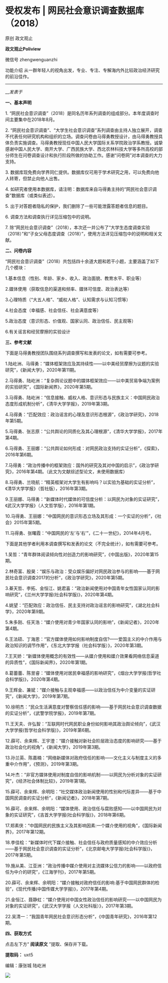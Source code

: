 

#  受权发布 | 网民社会意识调查数据库（2018）

原创 政文观止 

**政文观止Poliview** 

微信号 zhengwenguanzhi

功能介绍 从一群年轻人的视角出发，专业、专注、专解海内外比较政治经济研究的前沿佳作。

____

___发表于_


  

**一、基本声明**

1\. “网民社会意识调查”（2018）是同名历年系列调查的组成部分。本年度调查时间主要集中在2018年8月。  

  

2\.
“网民社会意识调查”、“大学生社会意识调查”系列调查由主持人独立展开，调查不代表任何研究机构和组织的立场。调查问卷由马得勇教授设计，由马得勇教授具体负责实施调查。马得勇教授现任中国人民大学国际关系学院政治学系教授。诚挚感谢中国人民大学、南开大学、广西民族大学、西北农林科技大学等多所高校的部分师生在问卷调查设计和执行阶段所做的协助工作。感谢“问卷网”对本调查的大力支持。

  

3\. 数据库现免费向学界同仁提供。数据库仅可用于学术研究之用，可以免费向他人转寄，但禁止向他人出售。

  

4\. 如研究者使用本数据库，请注明：数据库来自马得勇主持的“网民社会意识调查”数据库（或类似表述）。

  

5\. 出于对答题者隐私的保护，我们删除了一些可能泄露答题者信息的题目。

  

6\. 调查方法和调查执行详见压缩包中的说明。

  

7\.
除“网民社会意识调查”（2018），本次还一并公布了“大学生态度调查实验（2018）”和“子女父母态度调查（2018）”，使用方法详见压缩包中的说明和相关文献。

  

 **二、问卷内容**

“网民社会意识调查”（2018）共包括四十余道大题和若干小题，主要涵盖了如下几个模块：

  

1.基本信息（性别、年龄、家乡、收入、政治面貌、教育水平、职业等）

  

2.媒体使用（获取信息的渠道和频率、媒体可信度、政治表达等）

  

3.心理特质（“大五人格”、“威权人格”、认知需求与认知习惯等）

  

4.社会态度（幸福感、社会信任、社会满意度等）

  

5.政治态度（意识形态、价值观、国家认同、政治信任、民主观等）

  

6.有关谣言和经贸摩擦的实验设计

  

 **三、参考文献**

下面是马得勇教授团队围绕系列调查撰写和发表的论文，如有需要可参考。

  

1.陆屹洲、马得勇：“媒体框架效应及其持续性——以中美经贸摩擦为议题的实验研究”，《新闻大学》，2020年第11期。

  

2.马得勇、陆屹洲：“复杂舆论议题中的媒体框架效应——以中美贸易争端为案例的实验研究”，《国际新闻界》，2020年第5期。

  

3.马得勇、陆屹洲：“信息接触、威权人格、意识形态与民族主义：中国网民政治态度形成机制分析”，《清华大学学报》，2019年第3期。

  

4.马得勇：“匹配效应：政治谣言的心理及意识形态根源”，《政治学研究》，2018年第5期。

  

5.马得勇、张志原：“公共舆论的同质化及其心理根源”，《清华大学学报》，2017年第4期。

  

6.马得勇、王丽娜：“公共舆论如何形成：对网民政治支持的实证分析”，《探索》，2016年第6期。

  

7.马得勇：“政治传播中的框架效应：国外的研究及其对中国的启示”，《政治学研究》，2016年第4期。（此文为文献综述型论文，未使用数据库）

  

8.马得勇、兰晓航：“精英框架对大学生有影响吗？以实验为基础的实证分析”，《清华大学学报》（哲社版），2016年第3期。

  

9.王丽娜、马得勇：“新媒体时代媒体的可信度分析：以网民为对象的实证研究”，《武汉大学学报》（人文哲学版），2016年第1期。

  

10.马得勇、王丽娜：“中国网民的意识形态立场及其形成：一个实证的分析”，《社会》2015年第5期。

  

11.马得勇、张曙霞：“中国网民的‘左’与‘右’”，《二十一世纪》，2014年4月号。

  

下面是其他学者利用本调查撰写和发表的论文（不完全统计），如有需要可参考。

  

1.吴哲：“青年群体阅读倾向性对创造力的影响研究”，《中国出版》，2020年第15期。

  

2.林奇富、殷昊：“娱乐与政治：受众娱乐偏好对网民政治参与的影响——基于网民社会意识调查2017的分析”，《政治学研究》，2020年第5期。

  

3.綦天哲、李拓、金恒江、姚君喜：“政治新闻使用对中国青年女性国家认同的影响研究”，《兰州大学学报(社会科学版)》，2020年第4期。

  

4.姚望：“匹配效应：政治信任、民主支持对政治谣言的影响研究”，《湖北社会科学》，2020年第9期。

  

5.朱多刚、任天浩：“媒介使用对青少年国家认同的影响”，《新闻记者》，2020年第4期。

  

6.王法硕、丁海恩：“官方媒体使用如何影响制度自信?——爱国主义的中介作用与政治知识的调节作用”，《东北大学学报（社会科学版）》，2020年第3期。

  

7.王天娇：“新媒体使用概念的有效性——从媒介使用和媒介效果看网络信息渠道的异质性”，《国际新闻界》，2020年第1期。

  

8.葛蕾蕾、陈昱睿：“媒体使用对居民幸福感的影响研究”，《烟台大学学报(哲学社会科学版)》，2020年第4期。

  

9.王辉金、兼斌：“媒介接触与主观幸福感——以政治信任为中介变量的实证研究”，《新闻大学》，2019年第7期。

  

10.徐明杰：“民众生活满意度对警察信任感的影响——基于网民社会意识调查数据的实证分析”，《武警学院学报》，2019年第7期。

  

11.王天夫、许弘智：“互联网时代网民职业身份如何影响其政治舆论倾向”，《武汉大学学报(哲学社会科学版)》，2019年第6期。

  

12.薛可、余来辉、王宇澄：“媒介接触对新社会阶层政治态度的影响研究——基于政治社会化的视角”，《新闻大学》，2019年第3期。

  

13.孙兰英、陈嘉楠：“网络新媒体对政府信任的影响——文化主义与制度主义的多重中介作用”，《预测》，2019年第3期。

  

14.叶杰：“非官方媒体使用对制度自信的影响机制——以网民为分析对象的实证研究”，《经济社会体制比较》，2019年第1期。

  

15.薛可、余来辉、余明阳：“社交媒体政治新闻使用的性别和代际差异——基于中国网民调查的实证分析”，《新闻记者》，2018年第7期。

  

16.薛可、余来辉、余明阳：“媒体使用、政治信任与腐败感知——以中国网民为对象的实证研究”，《吉首大学学报(社会科学版)》，2018年第6期。

  

17.郑素侠：“中国网民的民族主义及其影响因素:一个媒介使用的视角”，《国际新闻界》，2017年第12期。

  

18.李佳桧：“新媒体时代下媒介接触、社会信任与政府质量感知的中介效应分析——基于网民社会意识调查的实证分析”，《北京邮电大学学报(社会科学版)》，2017年第5期。

  

19.施从美、江亚洲：“政治传播中媒介使用对主流媒体公信力的影响——以政府信任为中介的研究”，《江海学刊》，2017年第5期。

  

20.薛可、余来辉、余明阳：“媒介接触对政府信任的影响:基于中国网民群体的检验”，《现代传播(中国传媒大学学报)》，2017年第4期。

  

21.金恒江、聂静虹：“媒介使用对中国女性政治信任的影响研究——以中国网民为对象的实证研究”，《武汉大学学报（人文社科版）》，2017年第3期。

  

22.吴清一：“我国青年网民社会意识形态分析”，《中国青年研究》，2016年第12期。

  

 **四、获取方式**

点击左下方“ **阅读原文** ”提取、保存并下载。

  

 **提取码：** uxt5

  

编辑：康张城 陆屹洲

  

![](/images/199/2.jpeg)

  

